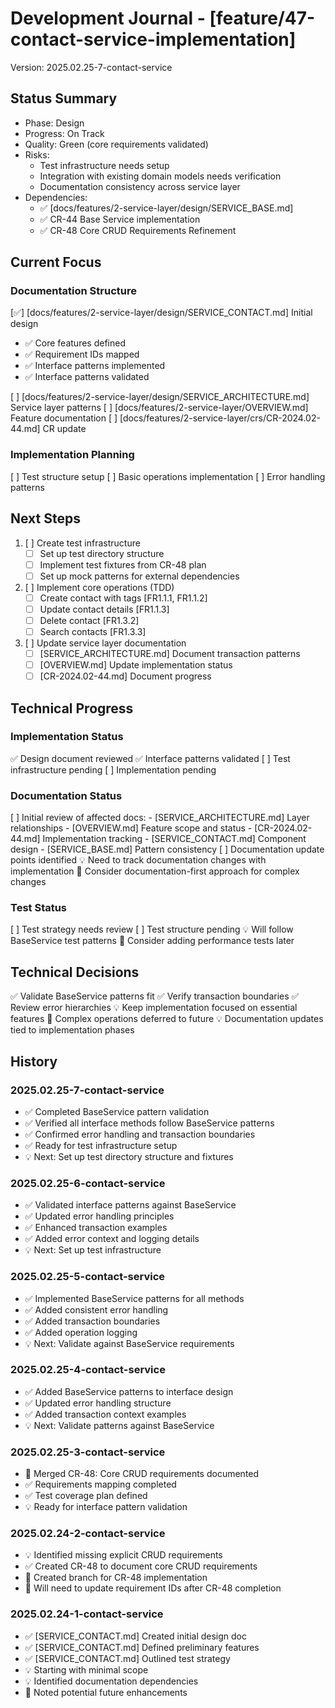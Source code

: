 # Development Journal - [feature/47-contact-service-implementation]
Version: 2025.02.25-7-contact-service

## Status Summary
- Phase: Design
- Progress: On Track
- Quality: Green (core requirements validated)
- Risks:
  - Test infrastructure needs setup
  - Integration with existing domain models needs verification
  - Documentation consistency across service layer
- Dependencies:
  - ✅ [docs/features/2-service-layer/design/SERVICE_BASE.md]
  - ✅ CR-44 Base Service implementation
  - ✅ CR-48 Core CRUD Requirements Refinement

## Current Focus
### Documentation Structure
[✅] [docs/features/2-service-layer/design/SERVICE_CONTACT.md] Initial design
  - ✅ Core features defined
  - ✅ Requirement IDs mapped
  - ✅ Interface patterns implemented
  - ✅ Interface patterns validated

[ ] [docs/features/2-service-layer/design/SERVICE_ARCHITECTURE.md] Service layer patterns
[ ] [docs/features/2-service-layer/OVERVIEW.md] Feature documentation
[ ] [docs/features/2-service-layer/crs/CR-2024.02-44.md] CR update

### Implementation Planning
[ ] Test structure setup
[ ] Basic operations implementation
[ ] Error handling patterns

## Next Steps
1. [ ] Create test infrastructure
   - [ ] Set up test directory structure
   - [ ] Implement test fixtures from CR-48 plan
   - [ ] Set up mock patterns for external dependencies

2. [ ] Implement core operations (TDD)
   - [ ] Create contact with tags [FR1.1.1, FR1.1.2]
   - [ ] Update contact details [FR1.1.3]
   - [ ] Delete contact [FR1.3.2]
   - [ ] Search contacts [FR1.3.3]

3. [ ] Update service layer documentation
   - [ ] [SERVICE_ARCHITECTURE.md] Document transaction patterns
   - [ ] [OVERVIEW.md] Update implementation status
   - [ ] [CR-2024.02-44.md] Document progress

## Technical Progress
### Implementation Status
✅ Design document reviewed
✅ Interface patterns validated
[ ] Test infrastructure pending
[ ] Implementation pending

### Documentation Status
[ ] Initial review of affected docs:
    - [SERVICE_ARCHITECTURE.md] Layer relationships
    - [OVERVIEW.md] Feature scope and status
    - [CR-2024.02-44.md] Implementation tracking
    - [SERVICE_CONTACT.md] Component design
    - [SERVICE_BASE.md] Pattern consistency
[ ] Documentation update points identified
💡 Need to track documentation changes with implementation
🔄 Consider documentation-first approach for complex changes

### Test Status
[ ] Test strategy needs review
[ ] Test structure pending
💡 Will follow BaseService test patterns
🔄 Consider adding performance tests later

## Technical Decisions
✅ Validate BaseService patterns fit
✅ Verify transaction boundaries
✅ Review error hierarchies
💡 Keep implementation focused on essential features
🔄 Complex operations deferred to future
💡 Documentation updates tied to implementation phases

## History
### 2025.02.25-7-contact-service
- ✅ Completed BaseService pattern validation
- ✅ Verified all interface methods follow BaseService patterns
- ✅ Confirmed error handling and transaction boundaries
- ✅ Ready for test infrastructure setup
- 💡 Next: Set up test directory structure and fixtures

### 2025.02.25-6-contact-service
- ✅ Validated interface patterns against BaseService
- ✅ Updated error handling principles
- ✅ Enhanced transaction examples
- ✅ Added error context and logging details
- 💡 Next: Set up test infrastructure

### 2025.02.25-5-contact-service
- ✅ Implemented BaseService patterns for all methods
- ✅ Added consistent error handling
- ✅ Added transaction boundaries
- ✅ Added operation logging
- 💡 Next: Validate against BaseService requirements

### 2025.02.25-4-contact-service
- ✅ Added BaseService patterns to interface design
- ✅ Updated error handling structure
- ✅ Added transaction context examples
- 💡 Next: Validate patterns against BaseService

### 2025.02.25-3-contact-service
- 🔹 Merged CR-48: Core CRUD requirements documented
- ✅ Requirements mapping completed
- ✅ Test coverage plan defined
- 💡 Ready for interface pattern validation

### 2025.02.24-2-contact-service
- 💡 Identified missing explicit CRUD requirements
- ✅ Created CR-48 to document core CRUD requirements
- 🔵 Created branch for CR-48 implementation
- 🔄 Will need to update requirement IDs after CR-48 completion

### 2025.02.24-1-contact-service
- ✅ [SERVICE_CONTACT.md] Created initial design doc
- ✅ [SERVICE_CONTACT.md] Defined preliminary features
- ✅ [SERVICE_CONTACT.md] Outlined test strategy
- 💡 Starting with minimal scope
- 💡 Identified documentation dependencies
- 🔄 Noted potential future enhancements
